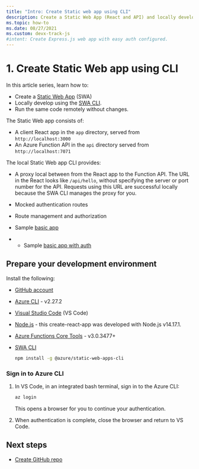```yaml
---
title: "Intro: Create Static web app using CLI"
description: Create a Static Web App (React and API) and locally develop using the SWA CLI. Run the same code locally and remotely to ensure that customers get the correct web behavior.
ms.topic: how-to
ms.date: 08/27/2021
ms.custom: devx-track-js
#intent: Create Express.js web app with easy auth configured. 
---
```

# 1. Create Static Web app using CLI

In this article series, learn how to:

* Create a [Static Web App](/azure/static-web-apps/) (SWA)
* Locally develop using the [SWA CLI](https://github.com/Azure/static-web-apps-cli). 
* Run the same code remotely without changes.

The Static Web app consists of:
* A client React app in the `app` directory, served from `http://localhost:3000`
* An Azure Function API in the `api` directory served from `http://localhost:7071`

The local Static Web app CLI provides:
* A proxy local between from the React app to the Function API. The URL in the React looks like `/api/hello`, without specifying the server or port number for the API. Requests using this URL are successful locally because the SWA CLI manages the proxy for you.  
* Mocked authentication routes 
* Route management and authorization 

* Sample [basic app](https://github.com/azure-samples/js-e2e-static-web-app-with-cli-1-basic-app-with-api)
* * Sample [basic app with auth](https://github.com/azure-samples/js-e2e-static-web-app-with-cli-2-basic-app-with-api-and-auth)

## Prepare your development environment

Install the following:

* [GitHub account](https://github.com/)
* [Azure CLI](/cli/azure/install-azure-cli) - v2.27.2
* [Visual Studio Code](https://code.visualstudio.com/Download) (VS Code)
* [Node.js](https://nodejs.org/en/download/) - this create-react-app was developed with Node.js v14.17.1. 
* [Azure Functions Core Tools](/azure/azure-functions/functions-run-local?tabs=windows%2Ccsharp%2Cportal%2Cbash%2Ckeda#install-the-azure-functions-core-tools) - v3.0.3477+
* [SWA CLI](https://github.com/azure/static-web-apps-cli)

    ```bash
    npm install -g @azure/static-web-apps-cli
    ```

### Sign in to Azure CLI

1. In VS Code, in an integrated bash terminal, sign in to the Azure CLI:

    ```bash
    az login
    ```

    This opens a browser for you to continue your authentication. 

1. When authentication is complete, close the browser and return to VS Code. 

## Next steps

* [Create GitHub repo](create-github-repo.md)